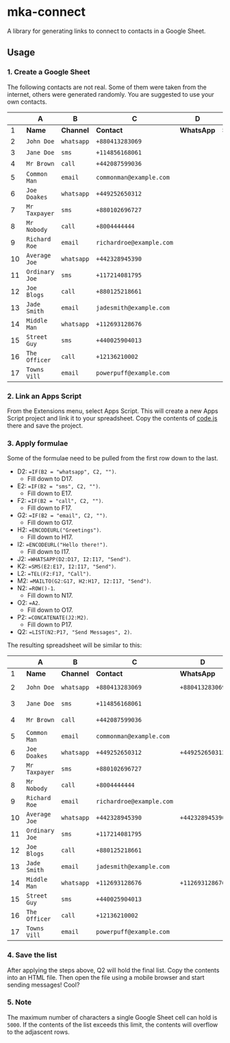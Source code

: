# mka-connect

A library for generating links to connect to contacts in a Google Sheet.

## Usage

### 1. Create a Google Sheet

The following contacts are not real. Some of them were taken from the internet, others were generated randomly. You are suggested to use your own contacts.

| | A | B | C | D | E | F | G | H | I | J | K | L | M | N | O | P | Q |
| ---- | ---- | ---- | ---- | ---- | ---- | ---- | ---- | ---- | ---- | ---- | ---- | ---- | ---- | ---- | ---- | ---- | ---- |
| 1 | **Name** | **Channel** | **Contact** | **WhatsApp** | **Sms** | **Call** | **Email** | **Subject** | **Message** | **WhatsAppLink** | **SmsLink** | **CallLink** | **EmailLink** | **Row** | **Recipient** | **Link** | **List** |
| 2 | `John Doe` | `whatsapp` | `+880413283069` | | | | | | | | | | | | | | |
| 3 | `Jane Doe` | `sms` | `+114856168061` | | | | | | | | | | | | | | |
| 4 | `Mr Brown` | `call` | `+442087599036` | | | | | | | | | | | | | | |
| 5 | `Common Man` | `email` | `commonman@example.com` | | | | | | | | | | | | | | |
| 6 | `Joe Doakes` | `whatsapp` | `+449252650312` | | | | | | | | | | | | | | |
| 7 | `Mr Taxpayer` | `sms` | `+880102696727` | | | | | | | | | | | | | | |
| 8 | `Mr Nobody` | `call` | `+8004444444` | | | | | | | | | | | | | | |
| 9 | `Richard Roe` | `email` | `richardroe@example.com` | | | | | | | | | | | | | | |
| 10 | `Average Joe` | `whatsapp` | `+442328945390` | | | | | | | | | | | | | | |
| 11 | `Ordinary Joe` | `sms` | `+117214081795` | | | | | | | | | | | | | | |
| 12 | `Joe Blogs` | `call` | `+880125218661` | | | | | | | | | | | | | | |
| 13 | `Jade Smith` | `email` | `jadesmith@example.com` | | | | | | | | | | | | | | |
| 14 | `Middle Man` | `whatsapp` | `+112693128676` | | | | | | | | | | | | | | |
| 15 | `Street Guy` | `sms` | `+440025904013` | | | | | | | | | | | | | | |
| 16 | `The Officer` | `call` | `+12136210002` | | | | | | | | | | | | | | |
| 17 | `Towns Vill` | `email` | `powerpuff@example.com` | | | | | | | | | | | | | | |

### 2. Link an Apps Script

From the Extensions menu, select Apps Script. This will create a new Apps Script project and link it to your spreadsheet. Copy the contents of [code.js](https://github.com/Grimmscorpp/mka-connect/blob/main/code.js) there and save the project.

### 3. Apply formulae

Some of the formulae need to be pulled from the first row down to the last.

* D2: `=IF(B2 = "whatsapp", C2, "")`.
  * Fill down to D17.
* E2: `=IF(B2 = "sms", C2, "")`.
  * Fill down to E17.
* F2: `=IF(B2 = "call", C2, "")`.
  * Fill down to F17.
* G2: `=IF(B2 = "email", C2, "")`.
  * Fill down to G17.
* H2: `=ENCODEURL("Greetings")`.
  * Fill down to H17.
* I2: `=ENCODEURL("Hello there!")`.
  * Fill down to I17.
* J2: `=WHATSAPP(D2:D17, I2:I17, "Send")`.
* K2: `=SMS(E2:E17, I2:I17, "Send")`.
* L2: `=TEL(F2:F17, "Call")`.
* M2: `=MAILTO(G2:G17, H2:H17, I2:I17, "Send")`.
* N2: `=ROW()-1`.
  * Fill down to N17.
* O2: `=A2`.
  * Fill down to O17.
* P2: `=CONCATENATE(J2:M2)`.
  * Fill down to P17.
* Q2: `=LIST(N2:P17, "Send Messages", 2)`.

The resulting spreadsheet will be similar to this:

| | A | B | C | D | E | F | G | H | I | J | K | L | M | N | O | P | Q |
| ---- | ---- | ---- | ---- | ---- | ---- | ---- | ---- | ---- | ---- | ---- | ---- | ---- | ---- | ---- | ---- | ---- | ---- |
| 1 | **Name** | **Channel** | **Contact** | **WhatsApp** | **Sms** | **Call** | **Email** | **Subject** | **Message** | **WhatsAppLink** | **SmsLink** | **CallLink** | **EmailLink** | **Row** | **Recipient** | **Link** | **List** |
| 2 | `John Doe` | `whatsapp` | `+880413283069` | `+880413283069` | | | | `Greetings` | `Hello%20there%21` | `<a href="...">Send</a>` | | | | `1` | `John Doe` | `<a href="...">Send</a>` | `<DOCTYPE html...` |
| 3 | `Jane Doe` | `sms` | `+114856168061` | | `+114856168061` | | | `Greetings` | `Hello%20there%21` | | `<a href="...">Send</a>` | | | `2` | `Jane Doe` | `<a href="...">Send</a>` | |
| 4 | `Mr Brown` | `call` | `+442087599036` | | | `+442087599036` | | `Greetings` | `Hello%20there%21` | | | `<a href="...">Call</a>` | | `3` | `Mr Brown` | `<a href="...">Call</a>` | |
| 5 | `Common Man` | `email` | `commonman@example.com` | | | | `commonman@example.com` | `Greetings` | `Hello%20there%21` | | | | `<a href="...">Send</a>` | `4` | `Common Man` | `<a href="...">Send</a>` | |
| 6 | `Joe Doakes` | `whatsapp` | `+449252650312` | `+449252650312` | | | | `Greetings` | `Hello%20there%21` | `<a href="...">Send</a>` | | | | `5` | `Joe Doakes` | `<a href="...">Send</a>` | |
| 7 | `Mr Taxpayer` | `sms` | `+880102696727` | | `+880102696727` | | | `Greetings` | `Hello%20there%21` | | `<a href="...">Send</a>` | | | `6` | `Mr Taxpayer` | `<a href="...">Send</a>` | |
| 8 | `Mr Nobody` | `call` | `+8004444444` | | | `+8004444444` | | `Greetings` | `Hello%20there%21` | | | `<a href="...">Call</a>` | | `7` | `Mr Nobody` | `<a href="...">Call</a>` | |
| 9 | `Richard Roe` | `email` | `richardroe@example.com` | | | | `richardroe@example.com` | `Greetings` | `Hello%20there%21` | | | | `<a href="...">Send</a>` | `8` | `Richard Roe` | `<a href="...">Send</a>` | |
| 10 | `Average Joe` | `whatsapp` | `+442328945390` | `+442328945390` | | | | `Greetings` | `Hello%20there%21` | `<a href="...">Send</a>` | | | | `9` | `Average Joe` | `<a href="...">Send</a>` | |
| 11 | `Ordinary Joe` | `sms` | `+117214081795` | | `+117214081795` | | | `Greetings` | `Hello%20there%21` | | `<a href="...">Send</a>` | | | `10` | `Ordinary Joe` | `<a href="...">Send</a>` | |
| 12 | `Joe Blogs` | `call` | `+880125218661` | | | `+880125218661` | | `Greetings` | `Hello%20there%21` | | | `<a href="...">Call</a>` | | `11` | `Joe Blogs` | `<a href="...">Call</a>` | |
| 13 | `Jade Smith` | `email` | `jadesmith@example.com` | | | | `jadesmith@example.com` | `Greetings` | `Hello%20there%21` | | | | `<a href="...">Send</a>` | `12` | `Jade Smith` | `<a href="...">Send</a>` | |
| 14 | `Middle Man` | `whatsapp` | `+112693128676` | `+112693128676` | | | | `Greetings` | `Hello%20there%21` | `<a href="...">Send</a>` | | | | `13` | `Middle Man` | `<a href="...">Send</a>` | |
| 15 | `Street Guy` | `sms` | `+440025904013` | | `+440025904013` | | | `Greetings` | `Hello%20there%21` | | `<a href="...">Send</a>` | | | `14` | `Street Guy` | `<a href="...">Send</a>` | |
| 16 | `The Officer` | `call` | `+12136210002` | | | `+12136210002` | | `Greetings` | `Hello%20there%21` | | | `<a href="...">Call</a>` | | `15` | `The Officer` | `<a href="...">Call</a>` | |
| 17 | `Towns Vill` | `email` | `powerpuff@example.com` | | | | `powerpuff@example.com` | `Greetings` | `Hello%20there%21` | | | | `<a href="...">Send</a>` | `16` | `Towns Vill` | `<a href="...">Send</a>` | |

### 4. Save the list

After applying the steps above, Q2 will hold the final list. Copy the contents into an HTML file. Then open the file using a mobile browser and start sending messages! Cool?

### 5. Note

The maximum number of characters a single Google Sheet cell can hold is `5000`. If the contents of the list exceeds this limit, the contents will overflow to the adjascent rows.
